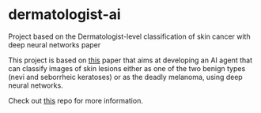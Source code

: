 # dermatologist-ai
Project based on the Dermatologist-level classification of skin cancer with deep neural networks paper

This project is based on [this](https://www.nature.com/articles/nature21056.epdf?author_access_token=8oxIcYWf5UNrNpHsUHd2StRgN0jAjWel9jnR3ZoTv0NXpMHRAJy8Qn10ys2O4tuPakXos4UhQAFZ750CsBNMMsISFHIKinKDMKjShCpHIlYPYUHhNzkn6pSnOCt0Ftf6) paper that aims at developing an AI agent that can classify images of skin lesions either as one of the two benign types (nevi and seborrheic keratoses) or as the deadly melanoma, using deep neural networks.

Check out [this](https://github.com/udacity/dermatologist-ai) repo for more information.
